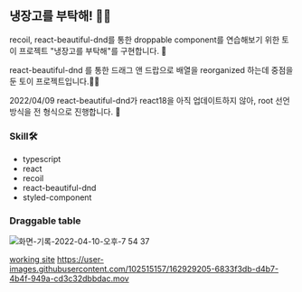 ## 냉장고를 부탁해! 👋🏻

recoil, react-beautiful-dnd를 통한 droppable component를 연습해보기 위한
토이 프로젝트 "냉장고를 부탁해"를 구현합니다. 🚀

react-beautiful-dnd 를 통한 드래그 앤 드랍으로 배열을 reorganized 하는데 중점을 둔 토이 프로젝트입니다.👏🏻

<p>2022/04/09 react-beautiful-dnd가 react18을 아직 업데이트하지 않아, root 선언 방식을 전 형식으로 진행합니다. 🤔</p>


### Skill🛠
<ul>
<li>typescript</li>
<li>react</li>
<li>recoil</li>
<li>react-beautiful-dnd</li>
<li>styled-component</li>
</ul>


### Draggable table
![화면-기록-2022-04-10-오후-7 54 37](https://user-images.githubusercontent.com/102515157/162614809-8dcfd21d-82e1-4b56-9e34-4cb8120f51f1.gif)

<a href="https://leafy-cheesecake-5c8bf2.netlify.app/">working site</a>
https://user-images.githubusercontent.com/102515157/162929205-6833f3db-d4b7-4b4f-949a-cd3c32dbbdac.mov


